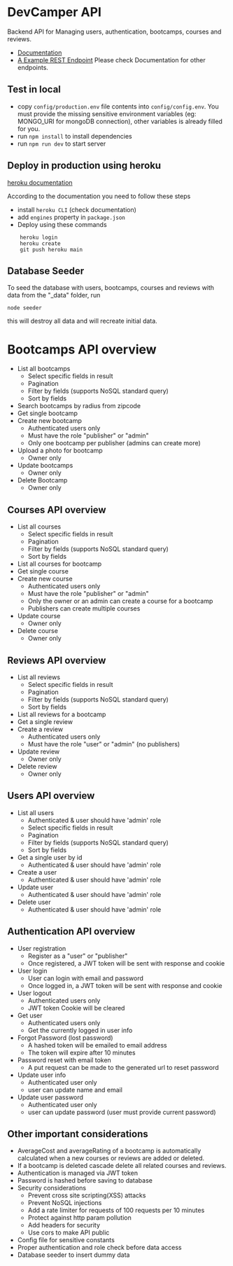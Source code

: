 # DevCamper API

Backend API for Managing users, authentication, bootcamps, courses and reviews.

- [Documentation](https://documenter.getpostman.com/view/5295552/Uzs6zPSy)
- [A Example REST Endpoint](https://devcamper-api59.herokuapp.com/api/v1/bootcamps) Please check Documentation for other endpoints.
## Test in local

- copy `config/production.env` file contents into `config/config.env`. You must provide the missing sensitive environment variables (eg: MONGO_URI for mongoDB connection), other variables is already filled for you.
- run `npm install` to install dependencies
- run `npm run dev` to start server


## Deploy in production using heroku

[heroku documentation](https://devcenter.heroku.com/articles/deploying-nodejs)

According to the documentation you need to follow these steps
- install `heroku CLI` (check documentation)
- add `engines` property in `package.json`
- Deploy using these commands
```
    heroku login
    heroku create
    git push heroku main
```

## Database Seeder

To seed the database with users, bootcamps, courses and reviews with data from the "\_data" folder, run

```
node seeder
```

this will destroy all data and will recreate initial data.


# Bootcamps API overview
- List all bootcamps
   * Select specific fields in result
   * Pagination
   * Filter by fields (supports NoSQL standard query)
   * Sort by fields
- Search bootcamps by radius from zipcode
- Get single bootcamp
- Create new bootcamp
  * Authenticated users only
  * Must have the role "publisher" or "admin"
  * Only one bootcamp per publisher (admins can create more)
- Upload a photo for bootcamp
  * Owner only
- Update bootcamps
  * Owner only
- Delete Bootcamp
  * Owner only

## Courses API overview
- List all courses
   * Select specific fields in result
   * Pagination
   * Filter by fields (supports NoSQL standard query)
   * Sort by fields
- List all courses for bootcamp
- Get single course
- Create new course
  * Authenticated users only
  * Must have the role "publisher" or "admin"
  * Only the owner or an admin can create a course for a bootcamp
  * Publishers can create multiple courses
- Update course
  * Owner only
- Delete course
  * Owner only
  
## Reviews API overview
- List all reviews
   * Select specific fields in result
   * Pagination
   * Filter by fields (supports NoSQL standard query)
   * Sort by fields
- List all reviews for a bootcamp
- Get a single review
- Create a review
  * Authenticated users only
  * Must have the role "user" or "admin" (no publishers)
- Update review
  * Owner only
- Delete review
  * Owner only

## Users API overview
- List all users
   * Authenticated & user should have 'admin' role
   * Select specific fields in result
   * Pagination
   * Filter by fields (supports NoSQL standard query)
   * Sort by fields
- Get a single user by id
   * Authenticated & user should have 'admin' role
- Create a user
  * Authenticated & user should have 'admin' role
- Update user
  * Authenticated & user should have 'admin' role
- Delete user
  * Authenticated & user should have 'admin' role

## Authentication API overview
- User registration
  * Register as a "user" or "publisher"
  * Once registered, a JWT token will be sent with response and cookie
- User login
  * User can login with email and password
  * Once logged in, a JWT token will be sent with response and cookie
- User logout
  * Authenticated users only
  * JWT token Cookie will be cleared
- Get user
  * Authenticated users only
  * Get the currently logged in user info
- Forgot Password (lost password)
  * A hashed token will be emailed to email address
  * The token will expire after 10 minutes
- Password reset with email token
  * A put request can be made to the generated url to reset password
- Update user info
  * Authenticated user only
  * user can update name and email
- Update user password
  * Authenticated user only
  * user can update password (user must provide current password)

## Other important considerations
- AverageCost and averageRating of a bootcamp is automatically calculated when a new courses or reviews are added or deleted.
- If a bootcamp is deleted cascade delete all related courses and reviews.
- Authentication is managed via JWT token
- Password is hashed before saving to database
- Security considerations
  * Prevent cross site scripting(XSS) attacks
  * Prevent NoSQL injections
  * Add a rate limiter for requests of 100 requests per 10 minutes
  * Protect against http param pollution
  * Add headers for security
  * Use cors to make API public
- Config file for sensitive constants
- Proper authentication and role check before data access
- Database seeder to insert dummy data